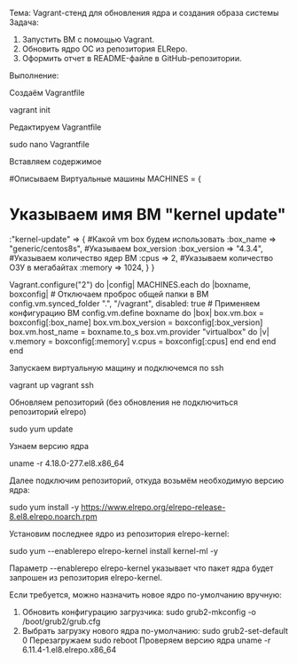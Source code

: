  Тема: Vagrant-стенд для обновления ядра и создания образа системы
Задача:
1) Запустить ВМ с помощью Vagrant.
2) Обновить ядро ОС из репозитория ELRepo.
3) Оформить отчет в README-файле в GitHub-репозитории.

Выполнение:

Создаём Vagrantfile

vagrant init

Редактируем Vagrantfile

sudo nano Vagrantfile

Вставляем содержимое

#Описываем Виртуальные машины
MACHINES = {
  # Указываем имя ВМ "kernel update"
  :"kernel-update" => {
              #Какой vm box будем использовать
              :box_name => "generic/centos8s",
              #Указываем box_version
              :box_version => "4.3.4",
              #Указываем количество ядер ВМ
              :cpus => 2,
              #Указываем количество ОЗУ в мегабайтах
              :memory => 1024,
            }
}

Vagrant.configure("2") do |config|
  MACHINES.each do |boxname, boxconfig|
    # Отключаем проброс общей папки в ВМ
    config.vm.synced_folder ".", "/vagrant", disabled: true
    # Применяем конфигурацию ВМ
    config.vm.define boxname do |box|
      box.vm.box = boxconfig[:box_name]
      box.vm.box_version = boxconfig[:box_version]
      box.vm.host_name = boxname.to_s
      box.vm.provider "virtualbox" do |v|
        v.memory = boxconfig[:memory]
        v.cpus = boxconfig[:cpus]
      end
    end
  end
end

Запускаем виртуальную мащину и подключемся по ssh

vagrant up
vagrant ssh

Обновляем репозиторий (без обновления не подключиться репозиторий elrepo)

sudo yum update

Узнаем версию ядра

uname -r
4.18.0-277.el8.x86_64

Далее подключим репозиторий, откуда возьмём необходимую версию ядра:

sudo yum install -y https://www.elrepo.org/elrepo-release-8.el8.elrepo.noarch.rpm

Установим последнее ядро из репозитория elrepo-kernel:

sudo yum --enablerepo elrepo-kernel install kernel-ml -y

Параметр --enablerepo elrepo-kernel указывает что пакет ядра будет запрошен из репозитория elrepo-kernel.

Если требуется, можно назначить новое ядро по-умолчанию вручную:
1) Обновить конфигурацию загрузчика:
	sudo grub2-mkconfig -o /boot/grub2/grub.cfg
2) Выбрать загрузку нового ядра по-умолчанию:
   	sudo grub2-set-default 0
Перезагружаем
	sudo reboot
Проверяем версию ядра
	uname -r
6.11.4-1.el8.elrepo.x86_64


